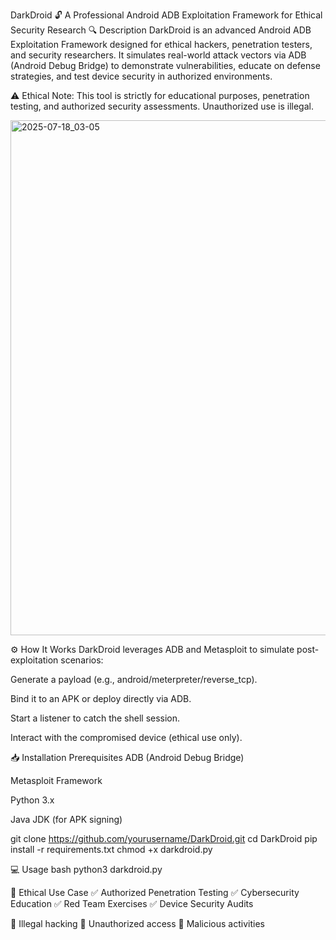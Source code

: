 DarkDroid 🔓
A Professional Android ADB Exploitation Framework for Ethical Security Research
🔍 Description
DarkDroid is an advanced Android ADB Exploitation Framework designed for ethical hackers, penetration testers, and security researchers. It simulates real-world attack vectors via ADB (Android Debug Bridge) to demonstrate vulnerabilities, educate on defense strategies, and test device security in authorized environments.

⚠️ Ethical Note:
This tool is strictly for educational purposes, penetration testing, and authorized security assessments. Unauthorized use is illegal.

<img width="1726" height="824" alt="2025-07-18_03-05" src="https://github.com/user-attachments/assets/64cd3d84-711c-4e61-a262-345d9b9ae344" />


⚙️ How It Works
DarkDroid leverages ADB and Metasploit to simulate post-exploitation scenarios:

Generate a payload (e.g., android/meterpreter/reverse_tcp).

Bind it to an APK or deploy directly via ADB.

Start a listener to catch the shell session.

Interact with the compromised device (ethical use only).

📥 Installation
Prerequisites
ADB (Android Debug Bridge)

Metasploit Framework

Python 3.x

Java JDK (for APK signing)


git clone https://github.com/yourusername/DarkDroid.git
cd DarkDroid
pip install -r requirements.txt
chmod +x darkdroid.py

💻 Usage
bash
python3 darkdroid.py

📜 Ethical Use Case
✅ Authorized Penetration Testing
✅ Cybersecurity Education
✅ Red Team Exercises
✅ Device Security Audits

🚫 Illegal hacking
🚫 Unauthorized access
🚫 Malicious activities

